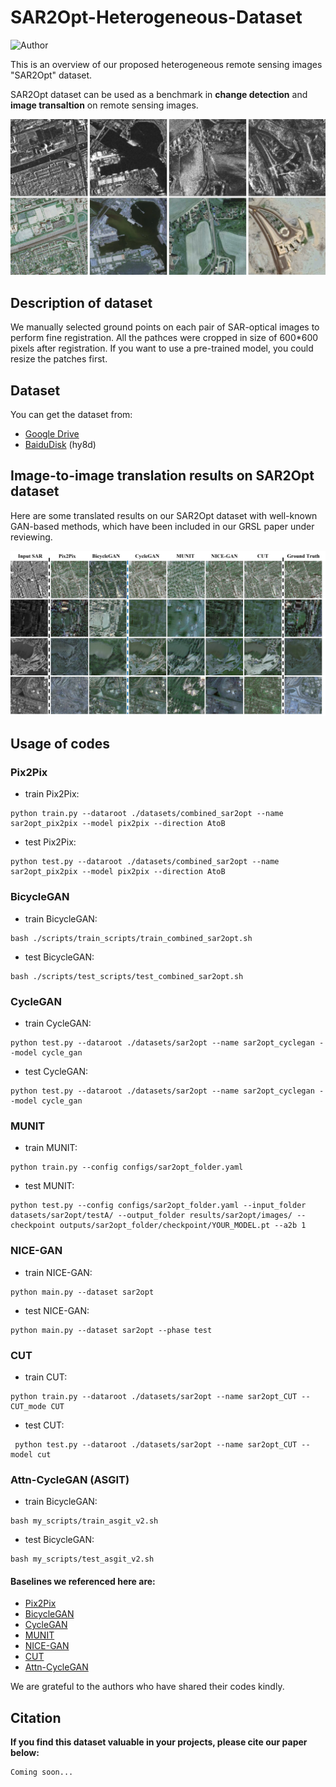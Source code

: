 # SAR2Opt-Heterogeneous-Dataset

![Author](https://img.shields.io/badge/Author-MarsZYT-orange.svg)

This is an overview of our proposed heterogeneous remote sensing images "SAR2Opt" dataset.  

SAR2Opt dataset can be used as a benchmark in __change detection__ and __image transaltion__ on remote sensing images.

![Examples](imgs/Honeyview_sar2opt.png)  


## Description of dataset
We manually selected ground points on each pair of SAR-optical images to perform fine registration. All the pathces were cropped in size of 600*600 pixels after registration. If you want to use a pre-trained model, you could resize the patches first.

## Dataset
You can get the dataset from:  
- [Google Drive](https://drive.google.com/file/d/1XB9pWq-tVdxQsbVALxbYIF0Em90J4kkR/view?usp=sharing)  
- [BaiduDisk](https://pan.baidu.com/s/1xQ1nc2aPFdJ99SI2upl5Tg) (hy8d)


## Image-to-image translation results on __SAR2Opt dataset__
Here are some translated results on our SAR2Opt dataset with well-known GAN-based methods, which have been included in our GRSL paper under reviewing.


![results](imgs/Honeyview_translated_results.png)

## Usage of codes
### **Pix2Pix**  
- train Pix2Pix: 
```
python train.py --dataroot ./datasets/combined_sar2opt --name sar2opt_pix2pix --model pix2pix --direction AtoB
```  
- test Pix2Pix:
```
python test.py --dataroot ./datasets/combined_sar2opt --name sar2opt_pix2pix --model pix2pix --direction AtoB
```

### **BicycleGAN**
- train BicycleGAN:
```
bash ./scripts/train_scripts/train_combined_sar2opt.sh
```
- test BicycleGAN:
```
bash ./scripts/test_scripts/test_combined_sar2opt.sh
```

### **CycleGAN**
- train CycleGAN:
```
python test.py --dataroot ./datasets/sar2opt --name sar2opt_cyclegan --model cycle_gan
```
- test CycleGAN:
```
python test.py --dataroot ./datasets/sar2opt --name sar2opt_cyclegan --model cycle_gan
```

### **MUNIT**
- train MUNIT:
```
python train.py --config configs/sar2opt_folder.yaml
```
- test MUNIT:
```
python test.py --config configs/sar2opt_folder.yaml --input_folder datasets/sar2opt/testA/ --output_folder results/sar2opt/images/ --checkpoint outputs/sar2opt_folder/checkpoint/YOUR_MODEL.pt --a2b 1 
```

### **NICE-GAN**
- train NICE-GAN:
```
python main.py --dataset sar2opt
```
- test NICE-GAN:
```
python main.py --dataset sar2opt --phase test
```

### **CUT**
- train CUT:
```
python train.py --dataroot ./datasets/sar2opt --name sar2opt_CUT --CUT_mode CUT
```
- test CUT:
```
 python test.py --dataroot ./datasets/sar2opt --name sar2opt_CUT --model cut
```

### **Attn-CycleGAN (ASGIT)**
- train BicycleGAN:
```
bash my_scripts/train_asgit_v2.sh
```
- test BicycleGAN:
```
bash my_scripts/test_asgit_v2.sh
```


  
#### Baselines we referenced here are:
- [Pix2Pix](https://github.com/junyanz/pytorch-CycleGAN-and-pix2pix)
- [BicycleGAN](https://github.com/junyanz/BicycleGAN)
- [CycleGAN](https://github.com/junyanz/pytorch-CycleGAN-and-pix2pix)
- [MUNIT](https://github.com/NVlabs/MUNIT)
- [NICE-GAN](https://github.com/alpc91/NICE-GAN-pytorch)
- [CUT](https://github.com/taesungp/contrastive-unpaired-translation)  
- [Attn-CycleGAN]()

We are grateful to the authors who have shared their codes kindly.


## Citation
__If you find this dataset valuable in your projects, please cite our paper below:__

```
Coming soon...
```
